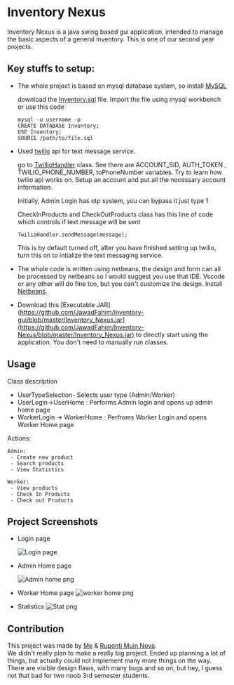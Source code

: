 # Inventory Nexus

Inventory Nexus is a java swing based gui application, intended to manage the basic aspects of a general inventory. This is one of our second year projects. 
## Key stuffs to setup:
- The whole project is based on mysql database system, so install [MySQL](https://dev.mysql.com/get/Downloads/MySQLInstaller/mysql-installer-community-8.0.35.0.msi)

    download the [Inventory.sql](https://github.com/JawadFahim/Inventory-gui/blob/master/Inventory.sql) file. Import the file using mysql workbench or use this code 
    ```
    mysql -u username -p
    CREATE DATABASE Inventory;
    USE Inventory;
    SOURCE /path/to/file.sql
    ```
- Used [twilio](https://www.twilio.com/en-us) api for text message service.

    go to [TwillioHandler](https://github.com/JawadFahim/Inventory-gui/blob/master/src/main/java/com/mycompany/inventory/TwilioHandler.java) class. See there are ACCOUNT_SID, AUTH_TOKEN , TWILIO_PHONE_NUMBER, toPhoneNumber variables. Try to learn how twilio api works on. Setup an account and put all the necessary account information.

    Initially, Admin Login has otp system, you can bypass it just type 1

    CheckInProducts and CheckOutProducts class has this line of code which controls if text message will be sent
    ```
    TwilioHandler.sendMessage(message);
    ```
    This is by default turned off, after you have finished setting up twilio, turn this on to intialize the text messaging service.

    
- The whole code is written using netbeans, the design and form can all be processed by netbeans so I would suggest you use that IDE. Vscode or any other will do fine too, but you can't customize the design. Install [Netbeans](https://netbeans.apache.org/front/main/download/nb20/). 

- Download this [Executable JAR](https://github.com/JawadFahim/Inventory-gui/blob/master/Inventory_Nexus.jar](https://github.com/JawadFahim/Inventory-Nexus/blob/master/Inventory_Nexus.jar) to directly start using the application. You don't need to manually run classes.


## Usage
Class description   
 
- UserTypeSelection- Selects user type (Admin/Worker)    
- UserLogin->UserHome : Performs Admin login and opens up admin home page
- WorkerLogin -> WorkerHome : Perfroms Worker Login and opens Worker Home page 

Actions:
```
Admin:
 - Create new product
 - Search products
 - View Statistics
```
```
Worker:
 - View products
 - Check In Products
 - Check out Products
```



## Project Screenshots
- Login page

    ![Login page](https://github.com/JawadFahim/Inventory-gui/blob/master/Screenshots/Login%20page.png?raw=true)
- Admin Home page

    ![Admin home png](https://github.com/JawadFahim/Inventory-gui/blob/master/Screenshots/Admin%20Home.png?raw=true)
- Worker Home page
    ![worker home png](https://github.com/JawadFahim/Inventory-gui/blob/master/Screenshots/Worker%20home.png?raw=true)
- Statistics
    ![Stat png](https://github.com/JawadFahim/Inventory-gui/blob/master/Screenshots/image.png?raw=true)


## Contribution
This project was made by [Me](https://github.com/JawadFahim) & 
[Ruponti Muin Nova](https://github.com/rupontinova).    
We didn't really plan to make a really big project. Ended up planning a lot of things, but actually could not implement many more things on the way. There are visible design flaws, with many bugs and so on, but hey, I guess not that bad for two noob 3rd semester students. 

